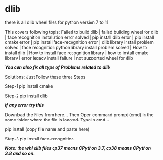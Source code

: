 # dlib
there is all dlib wheel files for python version 7 to 11.


This covers following topis:
Failed to build dlib | failed building wheel for dlib | face recognition installation error solved | pip install dlib error | pip install cmake error | pip install face-recognition error | dlib library install problem solved | face recognition python library install problem solved | How to install dlib | How to install face recognition library | how to install cmake library | error legacy install failure | not supported wheel for dlib

***You can also fix all type of Problems related to dlib***

Solutions: Just Follow these three Steps

Step-1
pip install cmake

Step-2 
pip install  dlib

***if any error try this***

Download the Files from here... Then Open command prompt (cmd) in the same folder where the file is located. Type in cmd...

pip install (copy file name and paste here) 

Step-3 
pip install face-recognition

***Note: the whl dlib files cp37 means CPython 3.7,  cp38 means CPython 3.8 and so on.***
